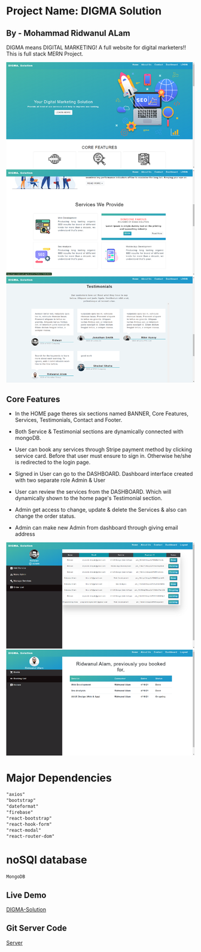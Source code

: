 # Project Name: DIGMA Solution 
## By - Mohammad Ridwanul ALam

DIGMA means DIGITAL MARKETING!
A full website for digital marketers!!
This is full stack MERN Project.

![homeSS](screenshots/home.png)
![homeSS](screenshots/services.png)
![testimonials](screenshots/testimonials.png)
## Core Features

- In the HOME page theres six sections named BANNER, Core Features, Services, Testimonials, Contact and Footer. 

- Both Service & Testimonial sections are dynamically connected with mongoDB.

- User can book any services through Stripe payment method by clicking service card. Before that user must ensure to sign in. Otherwise he/she is redirected to the login page.

- Signed in User can go to the DASHBOARD. Dashboard interface created with two separate role Admin & User

- User can review the services from the DASHBOARD. Which will dynamically shown to the home page's Testimonial section.

- Admin get access to change, update & delete the Services & also can change the order status.

- Admin can make new Admin from dashboard through giving email address

![Admin](screenshots/adminPanel1.png)
![User](screenshots/userPanel1.png)
# Major Dependencies 
    "axios" 
    "bootstrap" 
    "dateformat"
    "firebase" 
    "react-bootstrap" 
    "react-hook-form" 
    "react-modal" 
    "react-router-dom" 

# noSQl database
    MongoDB
## Live Demo 
[DIGMA-Solution](https://digma-solution.web.app/)

## Git Server Code
[Server](https://github.com/thisisrid/DIGMA.-solution-SERVER)

